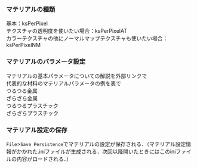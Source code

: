### マテリアルの種類
基本：ksPerPixel  
テクスチャの透明度を使いたい場合：ksPerPixelAT  
カラーテクスチャの他にノーマルマップテクスチャも使いたい場合：ksPerPixelNM  

### マテリアルのパラメータ設定
マテリアルの基本パラメータについての解説を外部リンクで  
代表的な材料のマテリアルパラメータの例を表で  
つるつる金属  
ざらざら金属  
つるつるプラスチック  
ざらざらプラスチック  

### マテリアル設定の保存
`File`>`Save Persistence`でマテリアルの設定が保存される．（マテリアル設定情報がかかれた.iniファイルが生成される．次回以降開いたときにはこのiniファイルの内容がロードされる．）
